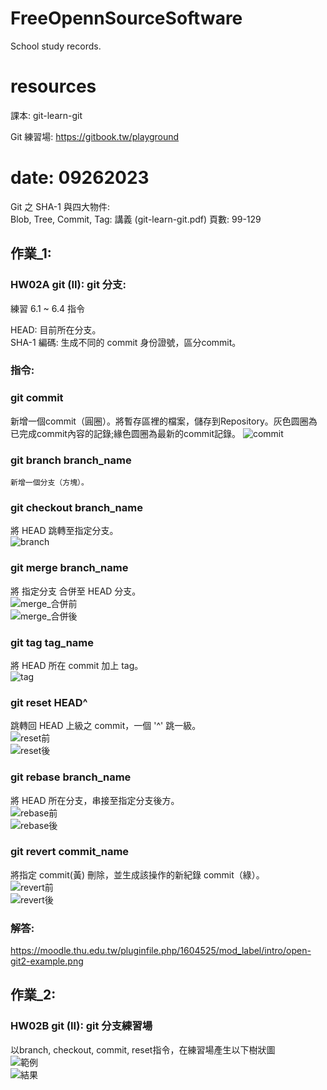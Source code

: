 # FreeOpennSourceSoftware
School study records.  

# resources
課本: git-learn-git  

Git 練習場: https://gitbook.tw/playground  


# date: 09262023
Git 之 SHA-1 與四大物件:  
Blob, Tree, Commit, Tag: 講義 (git-learn-git.pdf) 頁數: 99-129

## 作業_1:

### HW02A git (II): git 分支:  
練習 6.1 ~ 6.4 指令  

HEAD: 目前所在分支。  
SHA-1 編碼: 生成不同的 commit 身份證號，區分commit。  

### 指令:  

### git commit  

新增一個commit（圓圈）。將暫存區裡的檔案，儲存到Repository。灰色圆圈為已完成commit內容的記錄;緣色圆圈為最新的commit記錄。
![commit](./picture/commit.png)  

### git branch branch_name  

    新增一個分支（方塊）。  

### git checkout branch_name  

將 HEAD 跳轉至指定分支。  
![branch](./picture/branch.png)  

### git merge branch_name  

將 指定分支 合併至 HEAD 分支。  
![merge_合併前](./picture/merge_1.png)  
![merge_合併後](./picture/merge_2.png)  

### git tag tag_name  

將 HEAD 所在 commit 加上 tag。  
![tag](./picture/tag.png)  

### git reset HEAD^  

跳轉回 HEAD 上級之 commit，一個 '^' 跳一級。  
![reset前](./picture/reset_1.png)  
![reset後](./picture/reset_2.png)  

### git rebase branch_name  

將 HEAD 所在分支，串接至指定分支後方。  
![rebase前](./picture/rebase_1.png)  
![rebase後](./picture/rebase_2.png)  

### git revert commit_name  

將指定 commit(黃) 刪除，並生成該操作的新紀錄 commit（綠）。  
![revert前](./picture/revert_1.png)  
![revert後](./picture/revert_2.png)  

### 解答:  
https://moodle.thu.edu.tw/pluginfile.php/1604525/mod_label/intro/open-git2-example.png   

## 作業_2:

### HW02B git (II): git 分支練習場  

以branch, checkout, commit, reset指令，在練習場產生以下樹狀圖  
![範例](./picture/exampleTree.png)  
![結果](./picture/resultTree.png)  

